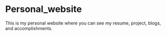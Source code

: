 # Personal_website
This is my personal website where you can see my resume, project, blogs, and accomplishments. 
